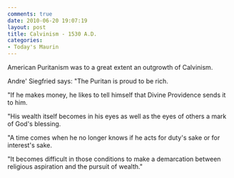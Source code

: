 ```yaml
---
comments: true
date: 2010-06-20 19:07:19
layout: post
title: Calvinism - 1530 A.D.
categories:
- Today's Maurin
---
```


American Puritanism
was to a great extent
an outgrowth of Calvinism.

Andre' Siegfried says:
"The Puritan
is proud to be rich.

"If he makes money,
he likes to tell himself
that Divine Providence
sends it to him.

"His wealth itself
becomes in his eyes
as well as the eyes of others
a mark of God's blessing.

"A time comes
when he no longer knows
if he acts for duty's sake
or for interest's sake.

"It becomes difficult
in those conditions
to make a demarcation
between religious aspiration
and the pursuit of wealth."
